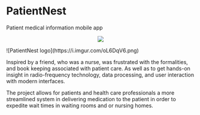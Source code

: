 # PatientNest
Patient medical information mobile app 
<p align="center">
  <img src=https://i.imgur.com/oL6DqV6.png/>
</p>
![PatientNest logo](https://i.imgur.com/oL6DqV6.png)

Inspired by a friend, who was a nurse, was frustrated with the formalities, and book keeping associated with patient care. As well as to get hands-on insight in radio-frequency technology, data processing, and user interaction with modern interfaces. 

The project allows for patients and health care professionals a more streamlined system in delivering medication to the patient in order to expedite wait times in waiting rooms and or nursing homes. 

